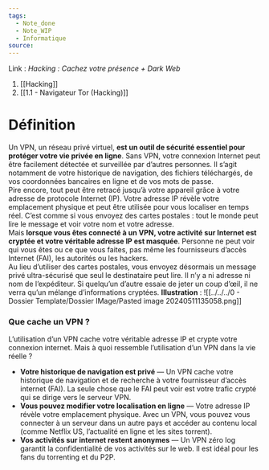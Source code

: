 ```yaml
---
tags:
  - Note_done
  - Note_WIP
  - Informatique
source:
---
```


Link :
_Hacking : Cachez votre présence + Dark Web_
1. [[Hacking]]
2. [[1.1 - Navigateur Tor (Hacking)]]

# Définition
Un VPN, un réseau privé virtuel, **est un outil de sécurité essentiel pour protéger votre vie privée en ligne**. Sans VPN, votre connexion Internet peut être facilement détectée et surveillée par d’autres personnes. Il s’agit notamment de votre historique de navigation, des fichiers téléchargés, de vos coordonnées bancaires en ligne et de vos mots de passe.
\
Pire encore, tout peut être retracé jusqu’à votre appareil grâce à votre adresse de protocole Internet (IP). Votre adresse IP révèle votre emplacement physique et peut être utilisée pour vous localiser en temps réel. C’est comme si vous envoyez des cartes postales : tout le monde peut lire le message et voir votre nom et votre adresse.
\
Mais **lorsque vous êtes connecté à un VPN, votre activité sur Internet est cryptée et votre véritable adresse IP est masquée**. Personne ne peut voir qui vous êtes ou ce que vous faites, pas même les fournisseurs d’accès Internet (FAI), les autorités ou les hackers.
\
Au lieu d’utiliser des cartes postales, vous envoyez désormais un message privé ultra-sécurisé que seul le destinataire peut lire. Il n’y a ni adresse ni nom de l’expéditeur. Si quelqu’un d’autre essaie de jeter un coup d’œil, il ne verra qu’un mélange d’informations cryptées.
**Illustration** : ![[../../../0 - Dossier Template/Dossier IMage/Pasted image 20240511135058.png]]
### Que cache un VPN ?
L’utilisation d’un VPN cache votre véritable adresse IP et crypte votre connexion internet. Mais à quoi ressemble l’utilisation d’un VPN dans la vie réelle ?

- **Votre historique de navigation est privé** — Un VPN cache votre historique de navigation et de recherche à votre fournisseur d’accès internet (FAI). La seule chose que le FAI peut voir est votre trafic crypté qui se dirige vers le serveur VPN.
- **Vous pouvez modifier votre localisation en ligne** — Votre adresse IP révèle votre emplacement physique. Avec un VPN, vous pouvez vous connecter à un serveur dans un autre pays et accéder au contenu local (comme Netflix US, l’actualité en ligne et les sites torrent).
- **Vos activités sur internet restent anonymes** — Un VPN zéro log garantit la confidentialité de vos activités sur le web. Il est idéal pour les fans du torrenting et du P2P.


